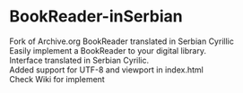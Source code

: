 # BookReader-inSerbian
Fork of Archive.org BookReader translated in Serbian Cyrillic<br>
Easily implement a BookReader to your digital library.<br>
Interface translated in Serbian Cyrilic.<br>
Added support for UTF-8 and viewport in index.html<br>
Check Wiki for implement
